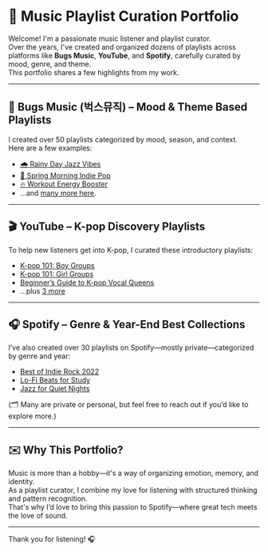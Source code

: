 # 🎵 Music Playlist Curation Portfolio

Welcome! I'm a passionate music listener and playlist curator.  
Over the years, I've created and organized dozens of playlists across platforms like **Bugs Music**, **YouTube**, and **Spotify**, carefully curated by mood, genre, and theme.  
This portfolio shares a few highlights from my work.

---

## 🌈 Bugs Music (벅스뮤직) – Mood & Theme Based Playlists

I created over 50 playlists categorized by mood, season, and context.  
Here are a few examples:

- [🌧️ Rainy Day Jazz Vibes](https://example.bugs.co.kr/rainy-jazz)
- [🌿 Spring Morning Indie Pop](https://example.bugs.co.kr/spring-indie)
- [🔥 Workout Energy Booster](https://example.bugs.co.kr/workout)
- …and [many more here](https://translate.google.com/translate?sl=ko&tl=en&u=https://music.bugs.co.kr/user/your_id).

---

## 🎬 YouTube – K-pop Discovery Playlists

To help new listeners get into K-pop, I curated these introductory playlists:

- [K-pop 101: Boy Groups](https://youtube.com/playlist?list=xxx)
- [K-pop 101: Girl Groups](https://youtube.com/playlist?list=yyy)
- [Beginner’s Guide to K-pop Vocal Queens](https://youtube.com/playlist?list=zzz)
- …plus [3 more](https://www.youtube.com/@yourchannel/playlists)

---

## 🎧 Spotify – Genre & Year-End Best Collections

I’ve also created over 30 playlists on Spotify—mostly private—categorized by genre and year:

- [Best of Indie Rock 2022](https://open.spotify.com/playlist/xxx)
- [Lo-Fi Beats for Study](https://open.spotify.com/playlist/yyy)
- [Jazz for Quiet Nights](https://open.spotify.com/playlist/zzz)

(🗂️ Many are private or personal, but feel free to reach out if you’d like to explore more.)

---

## ✉️ Why This Portfolio?

Music is more than a hobby—it's a way of organizing emotion, memory, and identity.  
As a playlist curator, I combine my love for listening with structured thinking and pattern recognition.  
That's why I’d love to bring this passion to Spotify—where great tech meets the love of sound.

---

Thank you for listening! 🎧
